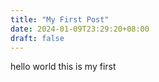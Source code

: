 ```yaml
---
title: "My First Post"
date: 2024-01-09T23:29:20+08:00
draft: false
---
```


hello world this is my first


